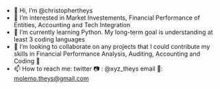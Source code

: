 - 👋 Hi, I’m @christophertheys
- 👀 I’m interested in Market Investements, Financial Performance of Entities, Accounting and Tech Integration 
- 🌱 I’m currently learning Python. My long-term goal is understanding at least 3 coding languages 
- 💞️ I’m looking to collaborate on any projects that I could contribute my skills in Financial Performance Analysis, Auditing, Accounting and Coding 💾
- 📫 How to reach me: twitter 📷 : @xyz_theys     email 📝: molemo.theys@gmail.com

<!---
christophertheys/christophertheys is a ✨ special ✨ repository because its `README.md` (this file) appears on your GitHub profile.
You can click the Preview link to take a look at your changes.
--->
